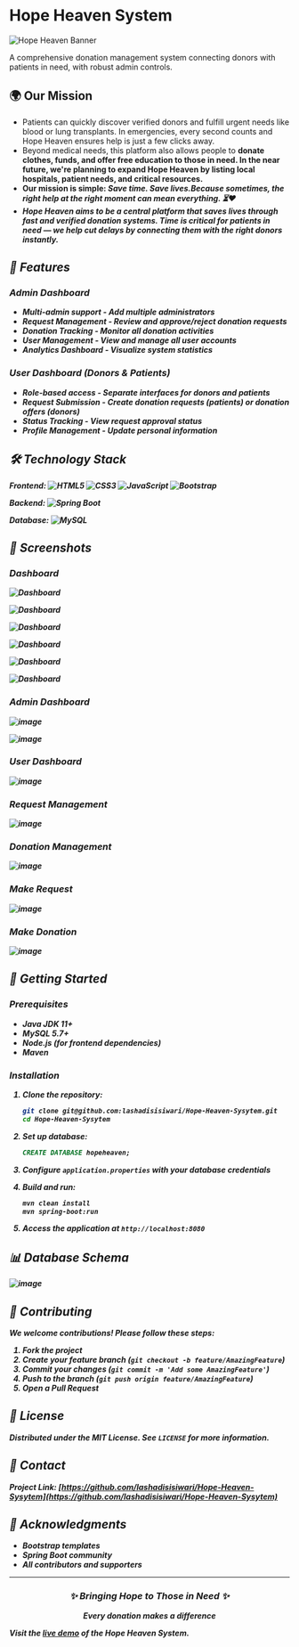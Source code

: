 # Hope Heaven System

![Hope Heaven Banner](https://placehold.co/1200x400/4a6da7/white?text=Hope+Heaven+System) <!-- Replace with your actual banner image -->

A comprehensive donation management system connecting donors with patients in need, with robust admin controls.

## 🌍 Our Mission
- Patients can quickly discover verified donors and fulfill urgent needs like blood or lung transplants. In emergencies, every second counts and Hope Heaven ensures help is just a few clicks away.
-  Beyond medical needs, this platform also allows people to <strong>donate clothes, funds, and offer free education to those in need. In the near future, we're planning to expand Hope Heaven by listing local hospitals, patient needs, and critical resources.
-  Our mission is simple: <em>Save time. Save lives.Because sometimes, the right help at the right moment can mean everything. ⏳❤️
-   Hope Heaven aims to be a central platform that saves lives through fast and verified donation systems.
                Time is critical for patients in need — we help cut delays by connecting them with the right donors instantly.
            
  
## 🌟 Features

### Admin Dashboard
- **Multi-admin support** - Add multiple administrators
- **Request Management** - Review and approve/reject donation requests
- **Donation Tracking** - Monitor all donation activities
- **User Management** - View and manage all user accounts
- **Analytics Dashboard** - Visualize system statistics

### User Dashboard (Donors & Patients)
- **Role-based access** - Separate interfaces for donors and patients
- **Request Submission** - Create donation requests (patients) or donation offers (donors)
- **Status Tracking** - View request approval status
- **Profile Management** - Update personal information

## 🛠️ Technology Stack

**Frontend:**
![HTML5](https://img.shields.io/badge/HTML5-E34F26?style=for-the-badge&logo=html5&logoColor=white)
![CSS3](https://img.shields.io/badge/CSS3-1572B6?style=for-the-badge&logo=css3&logoColor=white)
![JavaScript](https://img.shields.io/badge/JavaScript-F7DF1E?style=for-the-badge&logo=javascript&logoColor=black)
![Bootstrap](https://img.shields.io/badge/Bootstrap-563D7C?style=for-the-badge&logo=bootstrap&logoColor=white)

**Backend:**
![Spring Boot](https://img.shields.io/badge/Spring_Boot-F2F4F9?style=for-the-badge&logo=spring-boot)

**Database:**
![MySQL](https://img.shields.io/badge/MySQL-005C84?style=for-the-badge&logo=mysql&logoColor=white)

## 📸 Screenshots


### Dashboard

![Dashboard](https://github.com/user-attachments/assets/c00843fc-a163-46b5-a83b-1717c5ec291e)

![Dashboard](https://github.com/user-attachments/assets/09a32da7-c746-4f07-884b-4317a4bbd4c3)

![Dashboard](https://github.com/user-attachments/assets/3bfb2bf0-0197-4ae0-bcfc-2d4578ae861b)

![Dashboard](https://github.com/user-attachments/assets/c898d34a-8571-4154-ac16-490954731724)

![Dashboard](https://github.com/user-attachments/assets/8cebd8c9-1e0f-4c04-a8ff-a218a27b83fc)

![Dashboard](https://github.com/user-attachments/assets/640d3503-923c-4e73-9905-d43ca4097ef5)




### Admin Dashboard
![image](https://github.com/user-attachments/assets/3f25e902-f36e-427e-b082-15e44785442e)

![image](https://github.com/user-attachments/assets/f2e0d20b-92ee-4a03-8b7d-81268088779a)



 <!-- Replace with actual screenshot -->

### User Dashboard
![image](https://github.com/user-attachments/assets/7c348881-187a-437b-98fa-112adbd903ba)


<!-- Replace with actual screenshot -->

### Request Management
![image](https://github.com/user-attachments/assets/2eebbe18-71c0-4a26-8330-fa92260afd84)



### Donation Management
![image](https://github.com/user-attachments/assets/adf3c6bd-e965-4944-b4b0-9f14c9738d93)



### Make Request
![image](https://github.com/user-attachments/assets/f59770e8-aa39-4f70-a84d-2329ee659d78)



### Make Donation
![image](https://github.com/user-attachments/assets/76ef6246-0ea4-443f-a774-a3c389457f3b)



## 🚀 Getting Started

### Prerequisites
- Java JDK 11+
- MySQL 5.7+
- Node.js (for frontend dependencies)
- Maven

### Installation
1. Clone the repository:
   ```bash
   git clone git@github.com:lashadisisiwari/Hope-Heaven-Sysytem.git
   cd Hope-Heaven-Sysytem
   ```

2. Set up database:
   ```sql
   CREATE DATABASE hopeheaven;
   ```

3. Configure `application.properties` with your database credentials

4. Build and run:
   ```bash
   mvn clean install
   mvn spring-boot:run
   ```

5. Access the application at `http://localhost:8080`

## 📊 Database Schema
![image](https://github.com/user-attachments/assets/65a351b3-97f4-41d7-9e09-3071ac5c5d9d)
 <!-- Replace with actual schema image -->

## 🤝 Contributing
We welcome contributions! Please follow these steps:
1. Fork the project
2. Create your feature branch (`git checkout -b feature/AmazingFeature`)
3. Commit your changes (`git commit -m 'Add some AmazingFeature'`)
4. Push to the branch (`git push origin feature/AmazingFeature`)
5. Open a Pull Request

## 📜 License
Distributed under the MIT License. See `LICENSE` for more information.

## 📧 Contact
Project Link: [https://github.com/lashadisisiwari/Hope-Heaven-Sysytem](https://github.com/lashadisisiwari/Hope-Heaven-Sysytem)

## 🙏 Acknowledgments
- Bootstrap templates
- Spring Boot community
- All contributors and supporters

---

<div align="center">
  <h3>✨ Bringing Hope to Those in Need ✨</h3>
  <p>Every donation makes a difference</p>
</div>

<p>Visit the <a href="https://youtu.be/WGiLArjRSkk" target="_blank">live demo</a> of the Hope Heaven System.</p>
